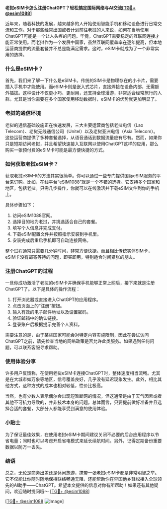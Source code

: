 **老挝eSIM卡怎么注册ChatGPT？轻松搞定国际网络与AI交流[[TG💪+ @esim1088](https://t.me/s/esim1088)]**

近年来，随着科技的发展，越来越多的人开始使用智能手机和移动设备进行日常交流和工作。对于那些经常出国或者计划前往老挝的人来说，如何在当地使用ChatGPT可能是一个让人头疼的问题。毕竟，ChatGPT需要稳定的互联网连接才能正常使用。而老挝作为一个发展中国家，虽然互联网覆盖率在逐年提高，但本地运营商提供的流量套餐并不总是能满足需求。这时，eSIM卡就成为了一个非常实用的选择。

### 什么是eSIM卡？

首先，我们来了解一下什么是eSIM卡。传统的SIM卡是物理存在的小卡片，需要插入手机中才能使用。而eSIM卡则是嵌入式芯片，直接焊接在设备内部，无需额外插拔。这种设计不仅更小巧、更耐用，还支持全球漫游，非常适合经常旅行的人群。尤其是当你需要在多个国家使用移动数据时，eSIM卡的优势就更加明显了。

### 老挝的通信环境

老挝的通信基础设施正在快速发展，三大主要运营商包括老挝电信（Lao Telecom）、老挝无线通信公司（Unitel）以及老挝亚洲电信（Asia Telecom）。这些运营商提供了多种套餐选择，从语音通话到数据流量应有尽有。然而，如果你只是短期访问老挝，并且希望快速接入互联网以使用ChatGPT这样的应用，那么购买一张预付费的eSIM卡可能是最方便快捷的方式。

### 如何获取老挝eSIM卡？

获取老挝eSIM卡的方法其实很简单。你可以通过一些专门提供国际eSIM服务的平台来订购。比如，在线平台“eSIM1088”就是一个不错的选择。它支持多个国家和地区，包括老挝。只需几步操作，你就可以在线激活并下载eSIM文件到你的手机上。

具体步骤如下：
1. 访问eSIM1088官网。
2. 选择目的地为老挝，并挑选适合自己的套餐。
3. 填写个人信息并完成支付。
4. 下载eSIM配置文件并按照指示安装到手机里。
5. 安装完成后重启手机即可自动连接网络。

整个过程通常只需要几分钟时间，非常方便快捷。而且相比传统实体SIM卡，eSIM卡没有邮寄等待的问题，即买即用，特别适合时间紧张的朋友。

### 注册ChatGPT的过程

一旦你成功激活了老挝的eSIM卡并确保手机能够正常上网后，接下来就是注册ChatGPT了。以下是具体的操作流程：

1. 打开浏览器或直接进入ChatGPT的应用程序。
2. 点击页面上的“注册”按钮。
3. 输入有效的电子邮件地址以及设置密码。
4. 验证邮箱中的确认链接。
5. 登录账户后根据提示完善个人资料。

需要注意的是，由于某些国家可能会对特定内容实施限制，因此在尝试访问ChatGPT之前，请先检查当地的网络政策是否允许此类服务。如果遇到任何问题，可以联系客服寻求帮助。

### 使用体验分享

许多用户反馈称，在使用老挝eSIM卡连接ChatGPT时，整体速度相当流畅。尤其是在大城市如万象等地区，信号覆盖良好，几乎没有延迟现象发生。此外，相比其他方式，这种方式的成本也相对较低，性价比极高。

当然，也有少数人表示偶尔会出现短暂断网的情况，但这通常是由于天气因素或者其他不可抗力导致的，并非技术本身的问题。总体而言，只要提前做好准备并且选择合适的套餐，大部分人都能享受到满意的使用体验。

### 小贴士

为了保证最佳效果，在使用老挝eSIM卡期间建议关闭不必要的后台应用程序以节省电量；同时也可以考虑开启省电模式来延长续航时间。另外，记得定期备份重要数据以防万一丢失。

### 结语

总之，无论是商务出差还是休闲旅游，携带一张老挝eSIM卡都是非常明智之举。它不仅能让你随时随地保持联络畅通无阻，还能帮助你在异国他乡轻松接入全球领先的AI助手——ChatGPT。希望本文提供的信息对你有所帮助！如果还有其他疑问，欢迎随时提问哦～ [[TG💪+ @esim1088](https://t.me/s/esim1088)] 

[[TG💪+ @esim1088](https://t.me/s/esim1088) ![Image](https://i.postimg.cc/4NQfJmqS/Snipaste-2025-05-13-00-14-12.png)]